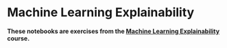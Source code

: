 # Machine Learning Explainability

**These notebooks are exercises from the [Machine Learning Explainability](https://www.kaggle.com/learn/machine-learning-explainability) course.**
